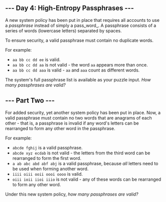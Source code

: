 ## --- Day 4: High-Entropy Passphrases ---

A new system policy has been put in place that requires all accounts to use a _passphrase_ instead of simply a pass_word_. A passphrase consists of a series of words (lowercase letters) separated by spaces.

To ensure security, a valid passphrase must contain no duplicate words.

For example:

*   `aa bb cc dd ee` is valid.
*   `aa bb cc dd aa` is not valid - the word `aa` appears more than once.
*   `aa bb cc dd aaa` is valid - `aa` and `aaa` count as different words.

The system's full passphrase list is available as your puzzle input. _How many passphrases are valid?_

## --- Part Two ---

For added security, yet another system policy has been put in place. Now, a valid passphrase must contain no two words that are anagrams of each other - that is, a passphrase is invalid if any word's letters can be rearranged to form any other word in the passphrase.

For example:

*   `abcde fghij` is a valid passphrase.
*   `abcde xyz ecdab` is not valid - the letters from the third word can be rearranged to form the first word.
*   `a ab abc abd abf abj` is a valid passphrase, because _all_ letters need to be used when forming another word.
*   `iiii oiii ooii oooi oooo` is valid.
*   `oiii ioii iioi iiio` is not valid - any of these words can be rearranged to form any other word.

Under this new system policy, _how many passphrases are valid?_
